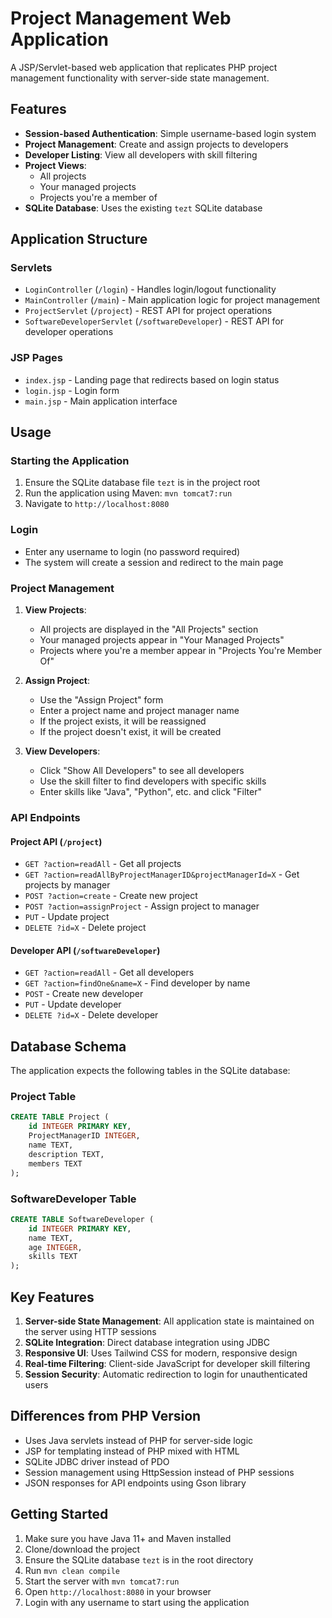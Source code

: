 # Project Management Web Application

A JSP/Servlet-based web application that replicates PHP project management functionality with server-side state management.

## Features

- **Session-based Authentication**: Simple username-based login system
- **Project Management**: Create and assign projects to developers
- **Developer Listing**: View all developers with skill filtering
- **Project Views**: 
  - All projects
  - Your managed projects
  - Projects you're a member of
- **SQLite Database**: Uses the existing `tezt` SQLite database

## Application Structure

### Servlets
- `LoginController` (`/login`) - Handles login/logout functionality
- `MainController` (`/main`) - Main application logic for project management
- `ProjectServlet` (`/project`) - REST API for project operations
- `SoftwareDeveloperServlet` (`/softwareDeveloper`) - REST API for developer operations

### JSP Pages
- `index.jsp` - Landing page that redirects based on login status
- `login.jsp` - Login form
- `main.jsp` - Main application interface

## Usage

### Starting the Application
1. Ensure the SQLite database file `tezt` is in the project root
2. Run the application using Maven: `mvn tomcat7:run`
3. Navigate to `http://localhost:8080`

### Login
- Enter any username to login (no password required)
- The system will create a session and redirect to the main page

### Project Management
1. **View Projects**: 
   - All projects are displayed in the "All Projects" section
   - Your managed projects appear in "Your Managed Projects"
   - Projects where you're a member appear in "Projects You're Member Of"

2. **Assign Project**:
   - Use the "Assign Project" form
   - Enter a project name and project manager name
   - If the project exists, it will be reassigned
   - If the project doesn't exist, it will be created

3. **View Developers**:
   - Click "Show All Developers" to see all developers
   - Use the skill filter to find developers with specific skills
   - Enter skills like "Java", "Python", etc. and click "Filter"

### API Endpoints

#### Project API (`/project`)
- `GET ?action=readAll` - Get all projects
- `GET ?action=readAllByProjectManagerID&projectManagerId=X` - Get projects by manager
- `POST ?action=create` - Create new project
- `POST ?action=assignProject` - Assign project to manager
- `PUT` - Update project
- `DELETE ?id=X` - Delete project

#### Developer API (`/softwareDeveloper`)
- `GET ?action=readAll` - Get all developers
- `GET ?action=findOne&name=X` - Find developer by name
- `POST` - Create new developer
- `PUT` - Update developer
- `DELETE ?id=X` - Delete developer

## Database Schema

The application expects the following tables in the SQLite database:

### Project Table
```sql
CREATE TABLE Project (
    id INTEGER PRIMARY KEY,
    ProjectManagerID INTEGER,
    name TEXT,
    description TEXT,
    members TEXT
);
```

### SoftwareDeveloper Table
```sql
CREATE TABLE SoftwareDeveloper (
    id INTEGER PRIMARY KEY,
    name TEXT,
    age INTEGER,
    skills TEXT
);
```

## Key Features

1. **Server-side State Management**: All application state is maintained on the server using HTTP sessions
2. **SQLite Integration**: Direct database integration using JDBC
3. **Responsive UI**: Uses Tailwind CSS for modern, responsive design
4. **Real-time Filtering**: Client-side JavaScript for developer skill filtering
5. **Session Security**: Automatic redirection to login for unauthenticated users

## Differences from PHP Version

- Uses Java servlets instead of PHP for server-side logic
- JSP for templating instead of PHP mixed with HTML
- SQLite JDBC driver instead of PDO
- Session management using HttpSession instead of PHP sessions
- JSON responses for API endpoints using Gson library

## Getting Started

1. Make sure you have Java 11+ and Maven installed
2. Clone/download the project
3. Ensure the SQLite database `tezt` is in the root directory
4. Run `mvn clean compile`
5. Start the server with `mvn tomcat7:run`
6. Open `http://localhost:8080` in your browser
7. Login with any username to start using the application 